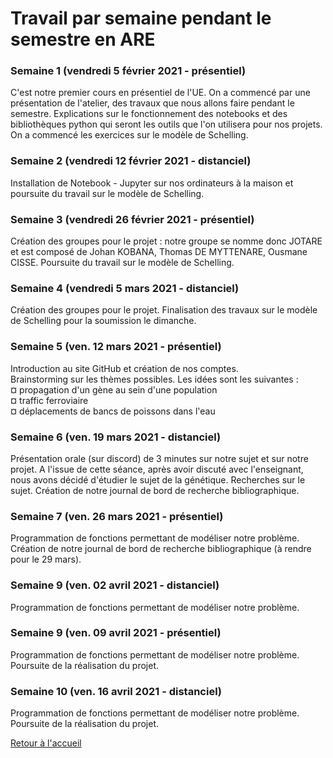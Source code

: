 # Travail par semaine pendant le semestre en ARE

### Semaine 1 (vendredi 5 février 2021 - présentiel)

C'est notre premier cours en présentiel de l'UE. On a commencé par une présentation de l'atelier, des travaux que nous allons faire pendant le semestre. Explications sur le fonctionnement des notebooks et des bibliothèques python qui seront les outils que l'on utilisera pour nos projets.
On a commencé les exercices sur le modèle de Schelling. 

### Semaine 2 (vendredi 12 février 2021 - distanciel)
Installation de Notebook - Jupyter sur nos ordinateurs à la maison et poursuite du travail sur le modèle de Schelling.

### Semaine 3 (vendredi 26 février 2021 - présentiel)
Création des groupes pour le projet : notre groupe se nomme donc JOTARE et est composé de Johan KOBANA, Thomas DE MYTTENARE, Ousmane CISSE. 
Poursuite du travail sur le modèle de Schelling.

### Semaine 4 (vendredi 5 mars 2021 - distanciel)
Création des groupes pour le projet. Finalisation des travaux sur le modèle de Schelling pour la soumission le dimanche. 

### Semaine 5 (ven. 12 mars 2021 - présentiel)
Introduction au site GitHub et création de nos comptes. <br/>
Brainstorming sur les thèmes possibles. Les idées sont les suivantes : <br/>
  ¤ propagation d'un gène au sein d'une population  <br/>
  ¤ traffic ferroviaire  <br/>
  ¤ déplacements de bancs de poissons dans l'eau <br/>

### Semaine 6 (ven. 19 mars 2021 - distanciel)
Présentation orale (sur discord) de 3 minutes sur notre sujet et sur notre projet. A l'issue de cette séance, après avoir discuté avec l'enseignant, nous avons décidé d'étudier le sujet de la génétique. Recherches sur le sujet. Création de notre journal de bord de recherche bibliographique.

### Semaine 7 (ven. 26 mars 2021 - présentiel)
Programmation de fonctions permettant de modéliser notre problème. Création de notre journal de bord de recherche bibliographique (à rendre pour le 29 mars).

### Semaine 9 (ven. 02 avril 2021 - distanciel)
Programmation de fonctions permettant de modéliser notre problème.

### Semaine 9 (ven. 09 avril 2021 - présentiel)
Programmation de fonctions permettant de modéliser notre problème. Poursuite de la réalisation du projet.

### Semaine 10 (ven. 16 avril 2021 - distanciel)
Programmation de fonctions permettant de modéliser notre problème. Poursuite de la réalisation du projet. <br/>


<a href="index.html"> Retour à l'accueil </a>
